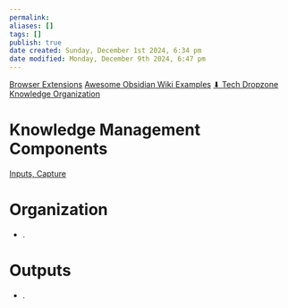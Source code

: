 ```yaml
---
permalink:
aliases: []
tags: []
publish: true
date created: Sunday, December 1st 2024, 6:34 pm
date modified: Monday, December 9th 2024, 6:47 pm
---
```


[Browser Extensions](../../📁%2003%20-%20Curations,%20Stacks/Browser%20Extensions/Browser%20Extensions.md)
[Awesome Obsidian Wiki Examples](../../📁%2051%20-%20Cyberbase/Awesome%20Obsidian%20Wiki%20Examples/Awesome%20Obsidian%20Wiki%20Examples.md)
[⬇ Tech Dropzone](../../📁%2003%20-%20Curations,%20Stacks/⬇%20Tech%20Dropzone/⬇%20Tech%20Dropzone.md)
[Knowledge Organization](../../📁%2017%20-%20Knowledge%20Engineering/Knowledge%20Organization/Knowledge%20Organization.md)

# Knowledge Management Components

[Inputs, Capture](Inputs,%20Capture/Inputs,%20Capture.md)

# Organization

- .

# Outputs

- .